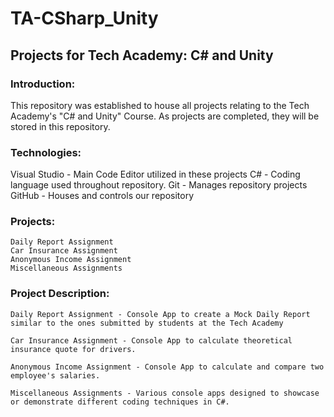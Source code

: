 # TA-CSharp_Unity
## Projects for Tech Academy: C# and Unity

### Introduction: 
This repository was established to house all projects relating to the Tech Academy's "C# and Unity" Course. As projects are completed, they will be stored in this repository.

### Technologies:
Visual Studio - Main Code Editor utilized in these projects
C# - Coding language used throughout repository.
Git - Manages repository projects
GitHub - Houses and controls our repository


### Projects:
    Daily Report Assignment
    Car Insurance Assignment
    Anonymous Income Assignment
    Miscellaneous Assignments


### Project Description:
	Daily Report Assignment - Console App to create a Mock Daily Report similar to the ones submitted by students at the Tech Academy

    Car Insurance Assignment - Console App to calculate theoretical insurance quote for drivers.
    
    Anonymous Income Assignment - Console App to calculate and compare two employee's salaries.

    Miscellaneous Assignments - Various console apps designed to showcase or demonstrate different coding techniques in C#.
